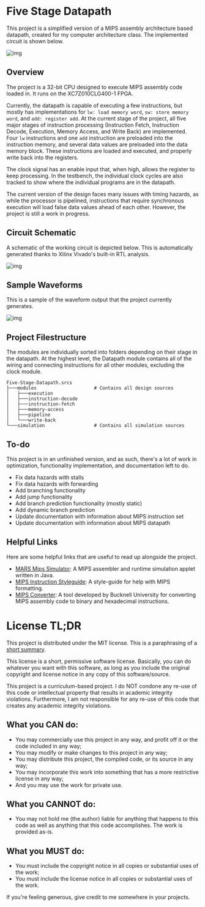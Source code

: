 # Five Stage Datapath

This project is a simplified version of a MIPS assembly architecture based
datapath, created for my computer architecture class. The implemented circuit is
shown below.

![img](https://cdn.discordapp.com/attachments/708493375745032213/742434915919855706/unknown.png)

## Overview

The project is a 32-bit CPU designed to execute MIPS assembly code loaded in. It
runs on the XC7Z010CLG400-1 FPGA.

Currently, the datapath is capable of executing a few instructions, but mostly
has implementations for `lw: load memory word`, `sw: store memory word`, and
`add: register add`. At the current stage of the project, all five major stages
of instruction processing (Instruction Fetch, Instruction Decode, Execution,
Memory Access, and Write Back) are implemented. Four `lw` instructions and one
`add` instruction are preloaded into the instruction memory, and several data
values are preloaded into the data memory block. These instructions are loaded
and executed, and properly write back into the registers.

The clock signal has an enable input that, when high, allows the register to
keep processing. In the testbench, the individual clock cycles are also tracked
to show where the individual programs are in the datapath.

The current version of the design faces many issues with timing hazards, as
while the processor is pipelined, instructions that require synchronous
execution will load false data values ahead of each other. However, the project
is still a work in progress.

## Circuit Schematic

A schematic of the working circuit is depicted below. This is automatically
generated thanks to Xilinx Vivado's built-in RTL analysis.

![img](https://cdn.discordapp.com/attachments/708493375745032213/740037817866125372/unknown.png)

## Sample Waveforms

This is a sample of the waveform output that the project currently generates.

![img](https://cdn.discordapp.com/attachments/708493375745032213/740035506229739520/unknown.png)

## Project Filestructure

The modules are individually sorted into folders depending on their stage in the
datapath. At the highest level, the Datapath module contains all of the wiring
and connecting instructions for all other modules, excluding the clock module.

    Five-Stage-Datapath.srcs
    ├───modules                     # Contains all design sources
    │   ├───execution
    │   ├───instruction-decode
    │   ├───instruction-fetch
    │   ├───memory-access
    │   ├───pipeline
    │   └───write-back
    └───simulation                  # Contains all simulation sources

## To-do

This project is in an unfinished version, and as such, there's a lot of work in
optimization, functionality implementation, and documentation left to do.

-   Fix data hazards with stalls
-   Fix data hazards with forwarding
-   Add branching functionality
-   Add jump functionality
-   Add branch prediction functionality (mostly static)
-   Add dynamic branch prediction
-   Update documentation with information about MIPS instruction set
-   Update documentation with information about MIPS datapath

## Helpful Links

Here are some helpful links that are useful to read up alongside the project.

-   [MARS Mips Simulator](http://courses.missouristate.edu/kenvollmar/mars/):
    A MIPS assembler and runtime simulation applet written in Java.
-   [MIPS Instruction Styleguide](https://cs233.github.io/mipsstyle.html):
    A style-guide for help with MIPS formatting.
-   [MIPS Converter](https://www.eg.bucknell.edu/~csci320/mips_web/):
    A tool developed by Bucknell University for converting MIPS assembly code to
    binary and hexadecimal instructions.

# License TL;DR

This project is distributed under the MIT license. This is a paraphrasing of a
[short summary](https://tldrlegal.com/license/mit-license).

This license is a short, permissive software license. Basically, you can do
whatever you want with this software, as long as you include the original
copyright and license notice in any copy of this software/source.

This project is a curriculum-based project. I do NOT condone any re-use of this
code or intellectual property that results in academic integrity violations.
Furthermore, I am not responsible for any re-use of this code that creates any
academic integrity violations.

## What you CAN do:

-   You may commercially use this project in any way, and profit off it or the
    code included in any way;
-   You may modify or make changes to this project in any way;
-   You may distribute this project, the compiled code, or its source in any
    way;
-   You may incorporate this work into something that has a more restrictive
    license in any way;
-   And you may use the work for private use.

## What you CANNOT do:

-   You may not hold me (the author) liable for anything that happens to this
    code as well as anything that this code accomplishes. The work is provided
    as-is.

## What you MUST do:

-   You must include the copyright notice in all copies or substantial uses of
    the work;
-   You must include the license notice in all copies or substantial uses of the
    work.

If you're feeling generous, give credit to me somewhere in your projects.
